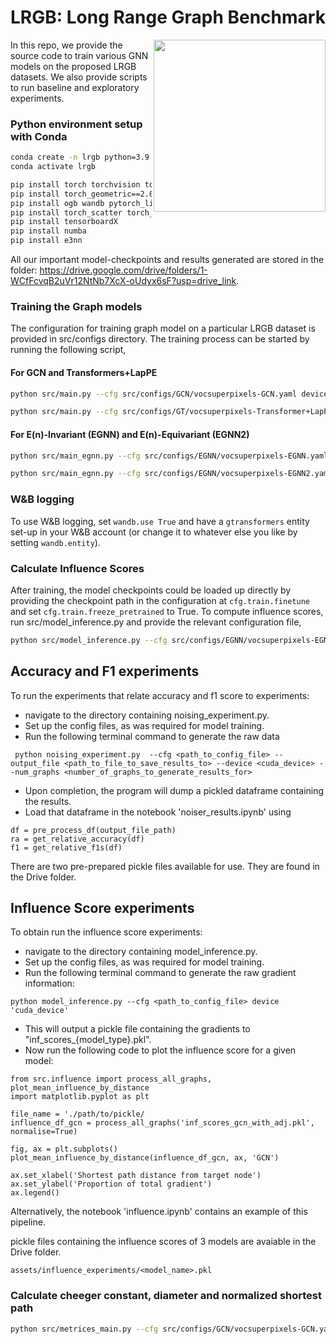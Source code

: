 # LRGB: Long Range Graph Benchmark

<img src="https://i.imgur.com/2LKoGbu.png" align="right" width="275"/>

In this repo, we provide the source code to train various GNN models on the proposed LRGB datasets. We also provide scripts to run baseline and exploratory experiments.


### Python environment setup with Conda

```bash
conda create -n lrgb python=3.9
conda activate lrgb

pip install torch torchvision torchaudio
pip install torch_geometric==2.0.2 performer-pytorch torchmetrics==0.7.2
pip install ogb wandb pytorch_lightning yacs 
pip install torch_scatter torch_sparse 
pip install tensorboardX
pip install numba
pip install e3nn
```
All our important model-checkpoints and results generated are stored in the folder: https://drive.google.com/drive/folders/1-WCfFcvqB2uVr12NtNb7XcX-oUdyx6sF?usp=drive_link.  

### Training the Graph models

The configuration for training graph model on a particular LRGB dataset is provided in src/configs directory. The training process can be started by running the following script,

#### For GCN and Transformers+LapPE

```bash
python src/main.py --cfg src/configs/GCN/vocsuperpixels-GCN.yaml device cuda:0 wandb.use False

python src/main.py --cfg src/configs/GT/vocsuperpixels-Transformer+LapPE.yaml device cuda:0 wandb.use False
```

#### For E(n)-Invariant (EGNN) and E(n)-Equivariant (EGNN2)

```bash
python src/main_egnn.py --cfg src/configs/EGNN/vocsuperpixels-EGNN.yaml device cuda:0 wandb.use False

python src/main_egnn.py --cfg src/configs/EGNN/vocsuperpixels-EGNN2.yaml device cuda:0 wandb.use False
```

### W&B logging
To use W&B logging, set `wandb.use True` and have a `gtransformers` entity set-up in your W&B account (or change it to whatever else you like by setting `wandb.entity`).

### Calculate Influence Scores
After training, the model checkpoints could be loaded up directly by providing the checkpoint path in the configuration at `cfg.train.finetune` and set `cfg.train.freeze_pretrained` to True. To compute influence scores, run src/model_inference.py and provide the relevant configuration file,

```bash
python src/model_inference.py --cfg src/configs/EGNN/vocsuperpixels-EGNN2.yaml device cuda:0 wandb.use False
```
## Accuracy and F1 experiments

To run the experiments that relate accuracy and f1 score to  experiments:
* navigate to the directory containing noising_experiment.py.
* Set up the config files, as was required for model training.
* Run the following terminal command to generate the raw data

``` python noising_experiment.py  --cfg <path_to_config_file> --output_file <path_to_file_to_save_results_to> --device <cuda_device> --num_graphs <number_of_graphs_to_generate_results_for>```

* Upon completion, the program will dump a pickled dataframe containing the results.
* Load that dataframe in the notebook 'noiser_results.ipynb' using
```
df = pre_process_df(output_file_path)
ra = get_relative_accuracy(df)
f1 = get_relative_f1s(df)  
```

There are two pre-prepared pickle files available for use. They are found in the Drive folder. 

## Influence Score experiments

To obtain run the influence score experiments:
* navigate to the directory containing model_inference.py.
* Set up the config files, as was required for model training.
* Run the following terminal command to generate the raw gradient information:

```
python model_inference.py --cfg <path_to_config_file> device 'cuda_device'
```

* This will output a pickle file containing the gradients to "inf_scores_{model_type}.pkl".
* Now run the following code to plot the influence score for a given model:

```
from src.influence import process_all_graphs, plot_mean_influence_by_distance
import matplotlib.pyplot as plt

file_name = './path/to/pickle/
influence_df_gcn = process_all_graphs('inf_scores_gcn_with_adj.pkl', normalise=True)

fig, ax = plt.subplots()
plot_mean_influence_by_distance(influence_df_gcn, ax, 'GCN')

ax.set_xlabel('Shortest path distance from target node')
ax.set_ylabel('Proportion of total gradient')
ax.legend()
```

Alternatively, the notebook 'influence.ipynb' contains an example of this pipeline.

pickle files containing the influence scores of 3 models are avaiable in the Drive folder. 

```assets/influence_experiments/<model_name>.pkl```


### Calculate cheeger constant, diameter and normalized shortest path

```bash
python src/metrices_main.py --cfg src/configs/GCN/vocsuperpixels-GCN.yaml device cuda:0 wandb.use False
```

